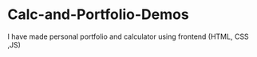 # Calc-and-Portfolio-Demos
I have made personal portfolio and calculator using frontend (HTML, CSS ,JS)
